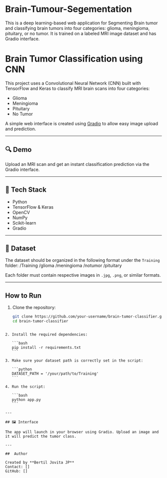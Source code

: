 # Brain-Tumour-Segementation
This is a deep learning-based web application for Segmenting Brain tumor and classifying brain tumors into four categories: glioma, meningioma, pituitary, or no tumor. It is trained on a labeled MRI image dataset and has Gradio interface.
# Brain Tumor Classification using CNN

This project uses a Convolutional Neural Network (CNN) built with TensorFlow and Keras to classify MRI brain scans into four categories:

- Glioma
- Meningioma
- Pituitary
- No Tumor

A simple web interface is created using [Gradio](https://gradio.app/) to allow easy image upload and prediction.

---

## 🔍 Demo

Upload an MRI scan and get an instant classification prediction via the Gradio interface.

---

## 🧰 Tech Stack

- Python
- TensorFlow & Keras
- OpenCV
- NumPy
- Scikit-learn
- Gradio

---

## 📁 Dataset

The dataset should be organized in the following format under the `Training` folder:
/Training
/glioma
/meningioma
/notumor
/pituitary

Each folder must contain respective images in `.jpg`, `.png`, or similar formats.

---

##  How to Run

1. Clone the repository:
   ```bash
   git clone https://github.com/your-username/brain-tumor-classifier.git
   cd brain-tumor-classifier
````

2. Install the required dependencies:

   ```bash
   pip install -r requirements.txt
   ```

3. Make sure your dataset path is correctly set in the script:

   ```python
   DATASET_PATH = '/your/path/to/Training'
   ```

4. Run the script:

   ```bash
   python app.py
   ```

---

## 🖼 Interface

The app will launch in your browser using Gradio. Upload an image and it will predict the tumor class.

---

##  Author

Created by **Bertil Jovita JP**
Contact: []
GitHub: []





